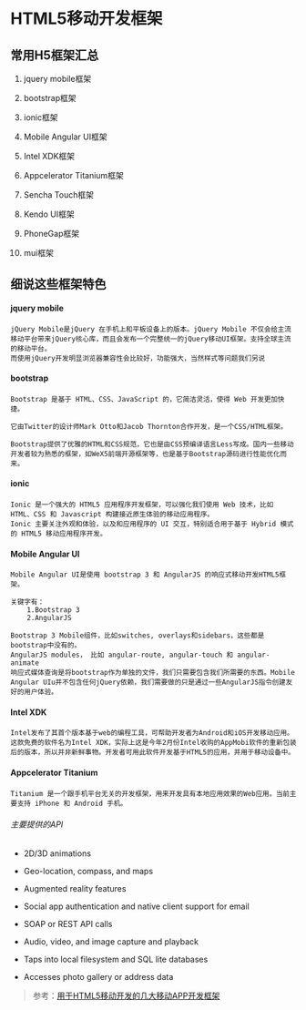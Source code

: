 # HTML5移动开发框架

## 常用H5框架汇总

1. jquery mobile框架

2. bootstrap框架

3. ionic框架

4. Mobile Angular UI框架

5. Intel XDK框架

6. Appcelerator Titanium框架

7. Sencha Touch框架

8. Kendo UI框架

9. PhoneGap框架

10. mui框架

## 细说这些框架特色

#### jquery mobile

	jQuery Mobile是jQuery 在手机上和平板设备上的版本。jQuery Mobile 不仅会给主流移动平台带来jQuery核心库，而且会发布一个完整统一的jQuery移动UI框架。支持全球主流的移动平台。
	而使用jQuery开发明显浏览器兼容性会比较好，功能强大，当然样式等问题我们另说

#### bootstrap

	Bootstrap 是基于 HTML、CSS、JavaScript 的，它简洁灵活，使得 Web 开发更加快捷。

	它由Twitter的设计师Mark Otto和Jacob Thornton合作开发，是一个CSS/HTML框架。

	Bootstrap提供了优雅的HTML和CSS规范，它也是由CSS预编译语言Less写成。国内一些移动开发者较为熟悉的框架，如WeX5前端开源框架等，也是基于Bootstrap源码进行性能优化而来。

#### ionic
	
	Ionic 是一个强大的 HTML5 应用程序开发框架，可以强化我们使用 Web 技术，比如 HTML、CSS 和 Javascript 构建接近原生体验的移动应用程序。
	Ionic 主要关注外观和体验，以及和应用程序的 UI 交互，特别适合用于基于 Hybrid 模式的 HTML5 移动应用程序开发。

#### Mobile Angular UI

	Mobile Angular UI是使用 bootstrap 3 和 AngularJS 的响应式移动开发HTML5框架。

	关键字有：
		1.Bootstrap 3
		2.AngularJS
	
	Bootstrap 3 Mobile组件，比如switches, overlays和sidebars，这些都是bootstrap中没有的。
	AngularJS modules， 比如 angular-route, angular-touch 和 angular-animate
	响应式媒体查询是将bootstrap作为单独的文件，我们只需要包含我们所需要的东西。Mobile Angular UIu并不包含任何jQuery依赖，我们需要做的只是通过一些AngularJS指令创建友好的用户体验。

#### Intel XDK

	Intel发布了其首个版本基于web的编程工具，可帮助开发者为Android和iOS开发移动应用。这款免费的软件名为Intel XDK，实际上这是今年2月份Intel收购的AppMobi软件的重新包装后的版本，所以并非新鲜事物。开发者可用此软件开发基于HTML5的应用，并用于移动设备中。

#### Appcelerator Titanium

	Titanium 是一个跟手机平台无关的开发框架，用来开发具有本地应用效果的Web应用。当前主要支持 iPhone 和 Android 手机。

###### 主要提供的API

* 2D/3D animations

* Geo-location, compass, and maps

* Augmented reality features

* Social app authentication and native client support for email

* SOAP or REST API calls

* Audio, video, and image capture and playback

* Taps into local filesystem and SQL lite databases

* Accesses photo gallery or address data




> 参考：[用于HTML5移动开发的几大移动APP开发框架](https://ai-word.blog.csdn.net/article/details/51865988)
